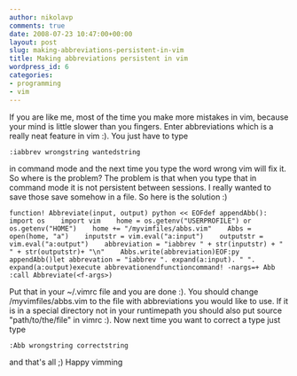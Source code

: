 ```yaml
---
author: nikolavp
comments: true
date: 2008-07-23 10:47:00+00:00
layout: post
slug: making-abbreviations-persistent-in-vim
title: Making abbreviations persistent in vim
wordpress_id: 6
categories:
- programming
- vim
---
```


If you are like me, most of the time you make more mistakes in vim, because your mind is little slower than you fingers. Enter abbreviations which is a really neat feature in vim :). You just have to type

    
    :iabbrev wrongstring wantedstring


in command mode and the next time you type the word wrong vim will fix it. So where is the problem? The problem is that when you type that in command mode it is not persistent between sessions. I really wanted to save those save somehow in a file. So here is the solution :)

    
    function! Abbreviate(input, output) python << EOFdef appendAbb():    import os    import vim    home = os.getenv("USERPROFILE") or os.getenv("HOME")    home += "/myvimfiles/abbs.vim"    Abbs = open(home, "a")    inputstr = vim.eval("a:input")    outputstr = vim.eval("a:output")    abbreviation = "iabbrev " + str(inputstr) + " " + str(outputstr)+ "\n"    Abbs.write(abbreviation)EOF:py appendAbb()let abbrevation = "iabbrev ". expand(a:input). " ". expand(a:output)execute abbrevationendfunctioncommand! -nargs=+ Abb :call Abbreviate(<f-args>)


Put that in your ~/.vimrc file and you are done :). You should change /myvimfiles/abbs.vim to the file with abbreviations you would like to use. If it is in a special directory not in your runtimepath you should also put source "path/to/the/file" in vimrc :). Now next time you want to correct a type just type

    
    :Abb wrongstring correctstring


and that's all ;)
Happy vimming
